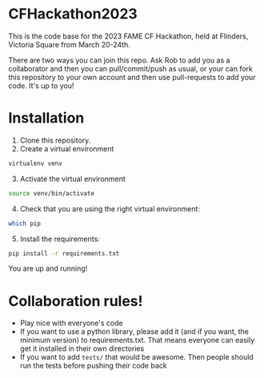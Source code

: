 # CFHackathon2023

This is the code base for the 2023 FAME CF Hackathon, held at Flinders, Victoria Square from March 20-24th. 

There are two ways you can join this repo. Ask Rob to add you as a collaborator and then you can pull/commit/push as usual, or your can fork this repository to your own account and then use pull-requests to add your code. It's up to you!


# Installation

1. Clone this repository.
2. Create a virtual environment

```bash
virtualenv venv
```

3. Activate the virtual environment

```bash
source venv/bin/activate
```

4. Check that you are using the right virtual environment:

```bash
which pip
```

5. Install the requirements:

```bash
pip install -r requirements.txt
```

You are up and running!

# Collaboration rules!

- Play nice with everyone's code
- If you want to use a python library, please add it (and if you want, the minimum version) to requirements.txt. That means everyone can easily get it installed in their own directories
- If you want to add `tests/` that would be awesome. Then people should run the tests before pushing their code back

